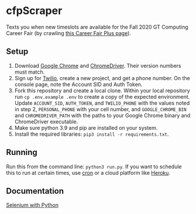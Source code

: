 # cfpScraper
Texts you when new timeslots are available for the Fall 2020 GT Computing Career Fair (by crawling [this Career Fair Plus page](https://app.careerfairplus.com/gt_ga/fair/2660/)). 

## Setup
1. Download [Google Chrome](https://www.google.com/chrome/) and [ChromeDriver](https://chromedriver.chromium.org/downloads). Their version numbers must match.
2. Sign up for [Twilio](https://www.twilio.com), create a new project, and get a phone number. On the console page, note the Account SID and Auth Token.
3. Fork this repository and create a local clone. Within your local repository run `cp .env.example .env` to create a copy of the expected environment. Update `ACCOUNT_SID`, `AUTH_TOKEN`, and `TWILIO_PHONE` with the values noted in step 2, `PERSONAL_PHONE` with your cell number, and `GOOGLE_CHROME_BIN` and `CHROMEDRIVER_PATH` with the paths to your Google Chrome binary and ChromeDriver executable.
4. Make sure python 3.9 and pip are installed on your system.
5. Install the required libraries: `pip3 install -r requirements.txt`.

## Running
Run this from the command line: `python3 run.py`. If you want to schedule this to run at certain times, use [cron](https://en.wikipedia.org/wiki/Cron) or a cloud platform like [Heroku](https://www.heroku.com).

## Documentation
[Selenium with Python](https://selenium-python.readthedocs.io)